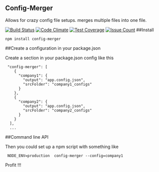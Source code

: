 ## Config-Merger

Allows for crazy config file setups. merges multiple files into one file.


[![Build Status](https://travis-ci.org/dlmoody/config-merger.svg?branch=master)](https://travis-ci.org/dlmoody/config-merger)
[![Code Climate](https://codeclimate.com/github/dlmoody/config-merger/badges/gpa.svg)](https://codeclimate.com/github/dlmoody/config-merger)
[![Test Coverage](https://codeclimate.com/github/dlmoody/config-merger/badges/coverage.svg)](https://codeclimate.com/github/dlmoody/config-merger/coverage)
[![Issue Count](https://codeclimate.com/github/dlmoody/config-merger/badges/issue_count.svg)](https://codeclimate.com/github/dlmoody/config-merger)
##Install

```npm install config-merger```

##Create a configuration in your package.json

Create a section in your package.json config like this

```
 "config-merger": [
    {
      "company1": {
        "output": "app.config.json",
        "srcFolder": "company1_configs"
      }
    },
    {
      "company2": {
        "output": "app.config.json",
        "srcFolder": "company2_configs"
      }
    }
  ],
  ...
```

##Command line API

Then you could set up a npm script with something like

```
 NODE_ENV=production  config-merger --config=company1
 ```

Profit !!!
